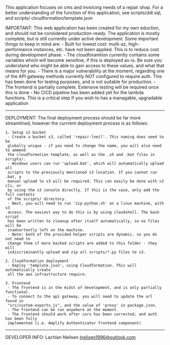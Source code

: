 This application focuses on cms and invoicing needs of a repair shop. For a better
understanding of the function of this application, see scripts/ddl.sql, and scripts/
cloudformation/template.json

IMPORTANT: This web application has been created for my own eduction, and should 
not be considered production-ready. 
The application is mostly complete, but is still currently under active development.
Some important things to keep in mind are:
    - Built for lowest cost: multi-az, high-performance instances, etc. have not 
    been applied. This is to reduce cost during development phase.
    - The cloudforamtion currently contains some variables which will become 
    sensitive, if this is deployed as-is. Be sure you understand who might be able
    to gain access to these values, and what that means for you. 
    - There is a major vulnerability at the moment, regarding one of the API 
    gateway methods currently NOT configured to require auth. This has been done
    for testing purposes, and is not suitable for production.
    - The frontend is partially complete. Extensive testing will be required once
    this is done
    - No CICD pipeline has been added yet for the lambda functions. This is a critical
    step if you wish to has a managable, upgradable application

---------------------------------------------------------------------------------------

DEPLOYMENT: The final deployment process should be far more streamlined, however
the currrent deployment process is as follows:

    1. Setup s3 bucket
     - Create a bucket s3, called 'repair-lneil'. This naming does need to be 
     globally unique - if you need to change the name, you will also need to ammend
     the cloudformation template, as well as the .sh and .bat files in scripts/.
     - Windows users can run 'upload.bat', which will automatically upload all 
     scripts to the previously mentioned s3 location. If you cannot run .bat, a
     manual upload to s3 will be required. This can easily be done with s3 cli, or
     by using the s3 console directly. If this is the case, only add the full contents
     of the scripts/ directory.
     - Next, you will need to run 'zip-python.sh' on a linux machine, with s3 
     access. The easiest way to do this is by using cloudshell. The bash script
     has been written to cleanup after itself automatically, so no files will be 
     inadvertently left on the machine. 
     - Note: both of the provided helper scripts are dynamic, so you do not need to 
     change them if more backed scripts are added to this folder - they  will 
     indiscriminantly upload and zip all scripts/*.py files to s3.

    2. Cloudformation deployment
     - Deploy 'template.json', using Cloudformation. This will automatically create
     all the aws infrastructure require. 

    3. Frontend
     - The frontend is in the midst of development, and is only partially functional.
     - To connect to the api gateway, you will need to update the url found in 
     "src/custom-exports.js", and the value of 'proxy' in package.json. 
     - The frontend can be run anywhere at the moment. 
     - The frontend should work after cors has been corrected, and auth has been fully
     implemented (i.e. Amplify Authenticator frontend component)

---------------------------------------------------------------------------------------

DEVELOPER INFO:
Lachlan Neilsen
lnelisen1996@outlook.com
